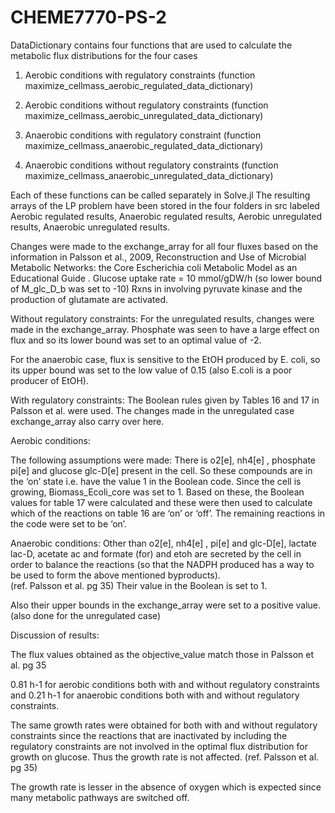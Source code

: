 # CHEME7770-PS-2

DataDictionary contains four functions that are used to calculate the metabolic flux distributions for the four cases

1.	Aerobic conditions with regulatory constraints (function maximize_cellmass_aerobic_regulated_data_dictionary)

2.	Aerobic conditions without regulatory constraints (function maximize_cellmass_aerobic_unregulated_data_dictionary)

3.	Anaerobic conditions with regulatory constraint (function maximize_cellmass_anaerobic_regulated_data_dictionary)

4.	Anaerobic conditions without regulatory constraints (function maximize_cellmass_anaerobic_unregulated_data_dictionary)

Each of these functions can be called separately in Solve.jl
The resulting arrays of the LP problem have been stored in the four folders in src labeled Aerobic regulated results, Anaerobic regulated results, Aerobic unregulated results, Anaerobic unregulated results.

Changes were made to the exchange_array for all four fluxes based on the information in Palsson et al., 2009, Reconstruction and Use of Microbial Metabolic Networks: the Core Escherichia coli Metabolic Model as an Educational Guide .
Glucose uptake rate = 10 mmol/gDW/h (so lower bound of M_glc_D_b was set to 
-10)
Rxns in involving pyruvate kinase and the production of glutamate are activated.

Without regulatory constraints:
For the unregulated results, changes were made in the exchange_array.
Phosphate was seen to have a large effect on flux and so its lower bound was set to an optimal value of -2.

For the anaerobic case, flux is sensitive to the EtOH produced by E. coli, so its upper bound was set to the low value of 0.15 (also E.coli is a poor producer of EtOH).


With regulatory constraints:
The Boolean rules given by Tables 16 and 17 in  Palsson et al. were used. The changes made in the unregulated case exchange_array also carry over here.

Aerobic conditions:

The following assumptions were made:
There is o2[e], nh4[e] , phosphate pi[e] and glucose glc-D[e] present in the cell. So these compounds are in the ‘on’ state i.e. have the value 1 in the Boolean code.
Since the cell is growing, Biomass_Ecoli_core was set to 1.
Based on these, the Boolean values for table 17 were calculated and these were then used to calculate which of the reactions on table 16 are ‘on’ or ‘off’. The remaining reactions in the code were set to be ‘on’.

Anaerobic conditions:
Other than o2[e], nh4[e] , pi[e] and glc-D[e], lactate lac-D, acetate ac and formate (for) and etoh are secreted by the cell in order to balance the reactions (so that the NADPH produced has a way to be used to form the above mentioned byproducts).  
(ref. Palsson et al. pg 35)
Their value in the Boolean is set to 1.

Also their upper bounds in the exchange_array were set to a positive value. (also done for the unregulated case)



Discussion of results:

The flux values obtained as the objective_value match those in Palsson et al. pg 35

0.81 h-1  for aerobic conditions both with and without regulatory constraints and
0.21 h-1 for anaerobic conditions both with and without regulatory constraints.

The same growth rates were obtained for both with and without regulatory constraints since the reactions that are inactivated by including the regulatory constraints are not involved in the optimal flux distribution for growth on glucose. Thus the growth rate is not affected. (ref. Palsson et al. pg 35)

The growth rate is lesser in the absence of oxygen which is expected since many metabolic pathways are switched off.




